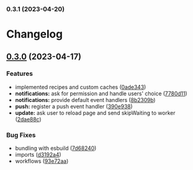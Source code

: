 

### 0.3.1 (2023-04-20)

# Changelog

## [0.3.0](https://github.com/sailrs-io/pwa/compare/v0.2.2...v0.3.0) (2023-04-17)


### Features

* implemented recipes and custom caches ([0ade343](https://github.com/sailrs-io/pwa/commit/0ade3439afb20889ce3b44fd242ab5641bdcf912))
* **notifications:** ask for permission and handle users' choice ([7780d11](https://github.com/sailrs-io/pwa/commit/7780d11ecf14a6195619ed9cce78b5b179a27a0f))
* **notifications:** provide default event handlers ([8b2309b](https://github.com/sailrs-io/pwa/commit/8b2309b3741c4cae98e2a982a2eba3afbb4c1d9b))
* **push:** register a push event handler ([390e938](https://github.com/sailrs-io/pwa/commit/390e9381f17b77ac531050408e9274e035b1bb3b))
* **update:** ask user to reload page and send skipWaiting to worker ([2dae88c](https://github.com/sailrs-io/pwa/commit/2dae88c1903ec310e435b3bb136d260d251283a4))


### Bug Fixes

* bundling with esbuild ([7d68240](https://github.com/sailrs-io/pwa/commit/7d682409acc398a6713e779dcc5830eca466faca))
* imports ([d3192a4](https://github.com/sailrs-io/pwa/commit/d3192a407bbba5483454eca3d9c7156e54463af0))
* workflows ([93e72aa](https://github.com/sailrs-io/pwa/commit/93e72aa50ce063ed48f86242a5e55960e3b301a0))
